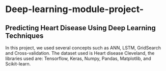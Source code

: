 # Deep-learning-module-project-

## Predicting Heart Disease Using Deep Learning Techniques

In this project, we used several concepts such as ANN, LSTM, GridSearch and Cross-validation. 
The dataset used is Heart disease Cleveland, the libraries used are: Tensorflow, Keras, Numpy, Pandas, Matplotlib, and Scikit-learn.
